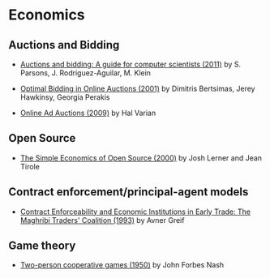# Economics

## Auctions and Bidding

* [Auctions and bidding: A guide for computer scientists (2011)](http://www.sci.brooklyn.cuny.edu/~parsons/projects/mech-design/publications/bluffers-final.pdf) by S. Parsons, J. Rodriguez-Aguilar, M. Klein

* [Optimal Bidding in Online Auctions (2001)](http://www.mit.edu/~dbertsim/papers/Revenue%20Management/Optimal%20Bidding%20in%20Online%20Auctions.pdf) by Dimitris Bertsimas, Jerey Hawkinsy, Georgia Perakis

* [Online Ad Auctions (2009)](online-ad-auctions.pdf) by Hal Varian

## Open Source

* [The Simple Economics of Open Source  (2000)](https://papers.ssrn.com/sol3/papers.cfm?abstract_id=224008) by Josh Lerner and Jean Tirole

## Contract enforcement/principal-agent models

* [Contract Enforceability and Economic Institutions in Early Trade: The Maghribi Traders' Coalition (1993)](https://web.stanford.edu/~avner/Greif_Papers/1993%20Greif%20AER%201993.pdf) by Avner Greif

## Game theory

* [Two-person cooperative games (1950)](https://www.rand.org/content/dam/rand/pubs/papers/2005/P172.pdf) by John Forbes Nash
